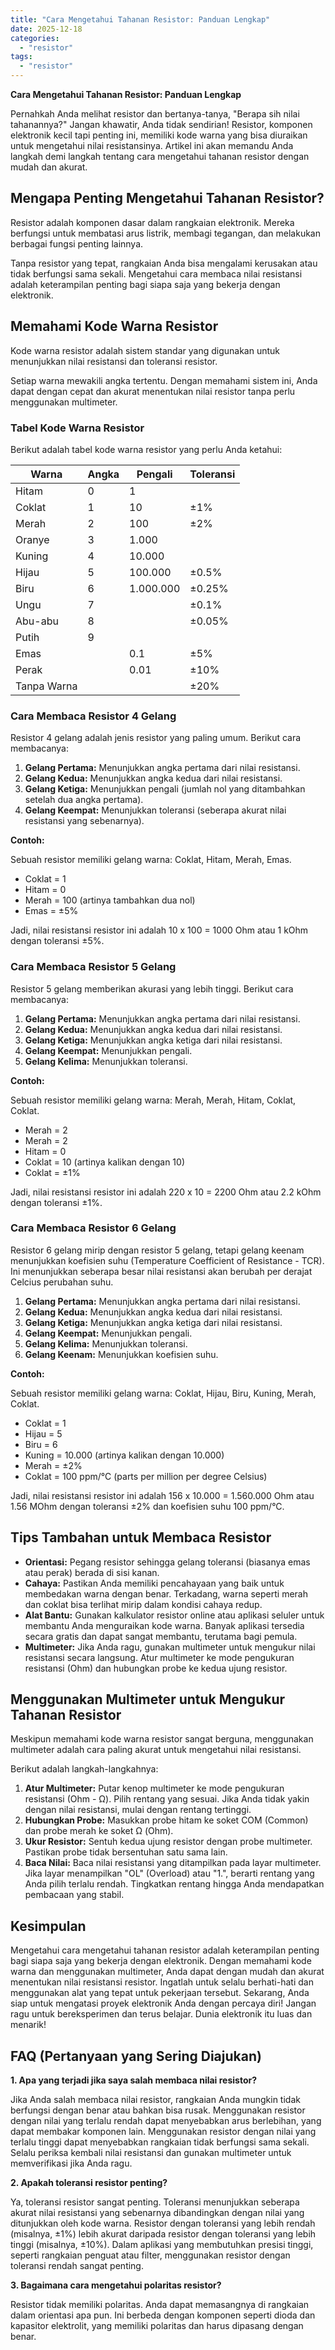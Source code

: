 ```yaml
---
title: "Cara Mengetahui Tahanan Resistor: Panduan Lengkap"
date: 2025-12-18
categories: 
  - "resistor"
tags: 
  - "resistor"
---
```


**Cara Mengetahui Tahanan Resistor: Panduan Lengkap**

Pernahkah Anda melihat resistor dan bertanya-tanya, "Berapa sih nilai tahanannya?" Jangan khawatir, Anda tidak sendirian! Resistor, komponen elektronik kecil tapi penting ini, memiliki kode warna yang bisa diuraikan untuk mengetahui nilai resistansinya. Artikel ini akan memandu Anda langkah demi langkah tentang cara mengetahui tahanan resistor dengan mudah dan akurat.

## Mengapa Penting Mengetahui Tahanan Resistor?

Resistor adalah komponen dasar dalam rangkaian elektronik. Mereka berfungsi untuk membatasi arus listrik, membagi tegangan, dan melakukan berbagai fungsi penting lainnya.

Tanpa resistor yang tepat, rangkaian Anda bisa mengalami kerusakan atau tidak berfungsi sama sekali. Mengetahui cara membaca nilai resistansi adalah keterampilan penting bagi siapa saja yang bekerja dengan elektronik.

## Memahami Kode Warna Resistor

Kode warna resistor adalah sistem standar yang digunakan untuk menunjukkan nilai resistansi dan toleransi resistor.

Setiap warna mewakili angka tertentu. Dengan memahami sistem ini, Anda dapat dengan cepat dan akurat menentukan nilai resistor tanpa perlu menggunakan multimeter.

### Tabel Kode Warna Resistor

Berikut adalah tabel kode warna resistor yang perlu Anda ketahui:

| Warna | Angka | Pengali | Toleransi |
| --- | --- | --- | --- |
| Hitam | 0 | 1 |  |
| Coklat | 1 | 10 | ±1% |
| Merah | 2 | 100 | ±2% |
| Oranye | 3 | 1.000 |  |
| Kuning | 4 | 10.000 |  |
| Hijau | 5 | 100.000 | ±0.5% |
| Biru | 6 | 1.000.000 | ±0.25% |
| Ungu | 7 |  | ±0.1% |
| Abu-abu | 8 |  | ±0.05% |
| Putih | 9 |  |  |
| Emas |  | 0.1 | ±5% |
| Perak |  | 0.01 | ±10% |
| Tanpa Warna |  |  | ±20% |

### Cara Membaca Resistor 4 Gelang

Resistor 4 gelang adalah jenis resistor yang paling umum. Berikut cara membacanya:

1. **Gelang Pertama:** Menunjukkan angka pertama dari nilai resistansi.
2. **Gelang Kedua:** Menunjukkan angka kedua dari nilai resistansi.
3. **Gelang Ketiga:** Menunjukkan pengali (jumlah nol yang ditambahkan setelah dua angka pertama).
4. **Gelang Keempat:** Menunjukkan toleransi (seberapa akurat nilai resistansi yang sebenarnya).

**Contoh:**

Sebuah resistor memiliki gelang warna: Coklat, Hitam, Merah, Emas.

- Coklat = 1
- Hitam = 0
- Merah = 100 (artinya tambahkan dua nol)
- Emas = ±5%

Jadi, nilai resistansi resistor ini adalah 10 x 100 = 1000 Ohm atau 1 kOhm dengan toleransi ±5%.

### Cara Membaca Resistor 5 Gelang

Resistor 5 gelang memberikan akurasi yang lebih tinggi. Berikut cara membacanya:

1. **Gelang Pertama:** Menunjukkan angka pertama dari nilai resistansi.
2. **Gelang Kedua:** Menunjukkan angka kedua dari nilai resistansi.
3. **Gelang Ketiga:** Menunjukkan angka ketiga dari nilai resistansi.
4. **Gelang Keempat:** Menunjukkan pengali.
5. **Gelang Kelima:** Menunjukkan toleransi.

**Contoh:**

Sebuah resistor memiliki gelang warna: Merah, Merah, Hitam, Coklat, Coklat.

- Merah = 2
- Merah = 2
- Hitam = 0
- Coklat = 10 (artinya kalikan dengan 10)
- Coklat = ±1%

Jadi, nilai resistansi resistor ini adalah 220 x 10 = 2200 Ohm atau 2.2 kOhm dengan toleransi ±1%.

### Cara Membaca Resistor 6 Gelang

Resistor 6 gelang mirip dengan resistor 5 gelang, tetapi gelang keenam menunjukkan koefisien suhu (Temperature Coefficient of Resistance - TCR). Ini menunjukkan seberapa besar nilai resistansi akan berubah per derajat Celcius perubahan suhu.

1. **Gelang Pertama:** Menunjukkan angka pertama dari nilai resistansi.
2. **Gelang Kedua:** Menunjukkan angka kedua dari nilai resistansi.
3. **Gelang Ketiga:** Menunjukkan angka ketiga dari nilai resistansi.
4. **Gelang Keempat:** Menunjukkan pengali.
5. **Gelang Kelima:** Menunjukkan toleransi.
6. **Gelang Keenam:** Menunjukkan koefisien suhu.

**Contoh:**

Sebuah resistor memiliki gelang warna: Coklat, Hijau, Biru, Kuning, Merah, Coklat.

- Coklat = 1
- Hijau = 5
- Biru = 6
- Kuning = 10.000 (artinya kalikan dengan 10.000)
- Merah = ±2%
- Coklat = 100 ppm/°C (parts per million per degree Celsius)

Jadi, nilai resistansi resistor ini adalah 156 x 10.000 = 1.560.000 Ohm atau 1.56 MOhm dengan toleransi ±2% dan koefisien suhu 100 ppm/°C.

## Tips Tambahan untuk Membaca Resistor

- **Orientasi:** Pegang resistor sehingga gelang toleransi (biasanya emas atau perak) berada di sisi kanan.
- **Cahaya:** Pastikan Anda memiliki pencahayaan yang baik untuk membedakan warna dengan benar. Terkadang, warna seperti merah dan coklat bisa terlihat mirip dalam kondisi cahaya redup.
- **Alat Bantu:** Gunakan kalkulator resistor online atau aplikasi seluler untuk membantu Anda menguraikan kode warna. Banyak aplikasi tersedia secara gratis dan dapat sangat membantu, terutama bagi pemula.
- **Multimeter:** Jika Anda ragu, gunakan multimeter untuk mengukur nilai resistansi secara langsung. Atur multimeter ke mode pengukuran resistansi (Ohm) dan hubungkan probe ke kedua ujung resistor.

## Menggunakan Multimeter untuk Mengukur Tahanan Resistor

Meskipun memahami kode warna resistor sangat berguna, menggunakan multimeter adalah cara paling akurat untuk mengetahui nilai resistansi.

Berikut adalah langkah-langkahnya:

1. **Atur Multimeter:** Putar kenop multimeter ke mode pengukuran resistansi (Ohm - Ω). Pilih rentang yang sesuai. Jika Anda tidak yakin dengan nilai resistansi, mulai dengan rentang tertinggi.
2. **Hubungkan Probe:** Masukkan probe hitam ke soket COM (Common) dan probe merah ke soket Ω (Ohm).
3. **Ukur Resistor:** Sentuh kedua ujung resistor dengan probe multimeter. Pastikan probe tidak bersentuhan satu sama lain.
4. **Baca Nilai:** Baca nilai resistansi yang ditampilkan pada layar multimeter. Jika layar menampilkan "OL" (Overload) atau "1.", berarti rentang yang Anda pilih terlalu rendah. Tingkatkan rentang hingga Anda mendapatkan pembacaan yang stabil.

## Kesimpulan

Mengetahui cara mengetahui tahanan resistor adalah keterampilan penting bagi siapa saja yang bekerja dengan elektronik. Dengan memahami kode warna dan menggunakan multimeter, Anda dapat dengan mudah dan akurat menentukan nilai resistansi resistor. Ingatlah untuk selalu berhati-hati dan menggunakan alat yang tepat untuk pekerjaan tersebut. Sekarang, Anda siap untuk mengatasi proyek elektronik Anda dengan percaya diri! Jangan ragu untuk bereksperimen dan terus belajar. Dunia elektronik itu luas dan menarik!

## FAQ (Pertanyaan yang Sering Diajukan)

**1\. Apa yang terjadi jika saya salah membaca nilai resistor?**

Jika Anda salah membaca nilai resistor, rangkaian Anda mungkin tidak berfungsi dengan benar atau bahkan bisa rusak. Menggunakan resistor dengan nilai yang terlalu rendah dapat menyebabkan arus berlebihan, yang dapat membakar komponen lain. Menggunakan resistor dengan nilai yang terlalu tinggi dapat menyebabkan rangkaian tidak berfungsi sama sekali. Selalu periksa kembali nilai resistansi dan gunakan multimeter untuk memverifikasi jika Anda ragu.

**2\. Apakah toleransi resistor penting?**

Ya, toleransi resistor sangat penting. Toleransi menunjukkan seberapa akurat nilai resistansi yang sebenarnya dibandingkan dengan nilai yang ditunjukkan oleh kode warna. Resistor dengan toleransi yang lebih rendah (misalnya, ±1%) lebih akurat daripada resistor dengan toleransi yang lebih tinggi (misalnya, ±10%). Dalam aplikasi yang membutuhkan presisi tinggi, seperti rangkaian penguat atau filter, menggunakan resistor dengan toleransi rendah sangat penting.

**3\. Bagaimana cara mengetahui polaritas resistor?**

Resistor tidak memiliki polaritas. Anda dapat memasangnya di rangkaian dalam orientasi apa pun. Ini berbeda dengan komponen seperti dioda dan kapasitor elektrolit, yang memiliki polaritas dan harus dipasang dengan benar.

